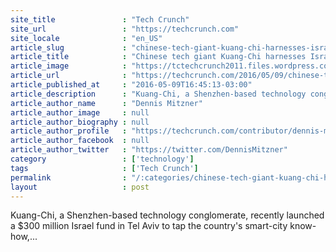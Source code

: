 ```yaml
---
site_title               : "Tech Crunch"
site_url                 : "https://techcrunch.com"
site_locale              : "en_US"
article_slug             : "chinese-tech-giant-kuang-chi-harnesses-israeli-tech-to-build-smart-cities-in-china"
article_title            : "Chinese tech giant Kuang-Chi harnesses Israeli tech to build smart cities in China"
article_image            : "https://tctechcrunch2011.files.wordpress.com/2015/03/israelflag.jpg?w=764&h=400&crop=1"
article_url              : "https://techcrunch.com/2016/05/09/chinese-tech-giant-kuang-chi-harnesses-israeli-tech-to-build-smart-cities-in-china/"
article_published_at     : "2016-05-09T16:45:13-03:00"
article_description      : "Kuang-Chi, a Shenzhen-based technology conglomerate, recently launched a $300 million Israel fund in Tel Aviv to tap the country's smart-city know-how,..."
article_author_name      : "Dennis Mitzner"
article_author_image     : null
article_author_biography : null
article_author_profile   : "https://techcrunch.com/contributor/dennis-mitzner/"
article_author_facebook  : null
article_author_twitter   : "https://twitter.com/DennisMitzner"
category                 : ['technology']
tags                     : ['Tech Crunch']
permalink                : "/:categories/chinese-tech-giant-kuang-chi-harnesses-israeli-tech-to-build-smart-cities-in-china/"
layout                   : post
---
```


Kuang-Chi, a Shenzhen-based technology conglomerate, recently launched a $300 million Israel fund in Tel Aviv to tap the country's smart-city know-how,...
